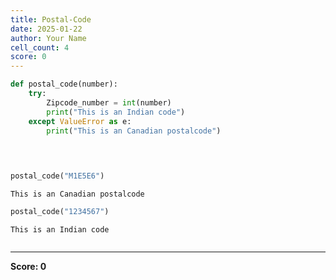 ```yaml
---
title: Postal-Code
date: 2025-01-22
author: Your Name
cell_count: 4
score: 0
---
```


```python
def postal_code(number):
    try:
        Zipcode_number = int(number)
        print("This is an Indian code")
    except ValueError as e:
        print("This is an Canadian postalcode")
        

        
```


```python
postal_code("M1E5E6")
```

    This is an Canadian postalcode



```python
postal_code("1234567")
```

    This is an Indian code



```python

```


---
**Score: 0**
